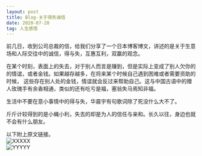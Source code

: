```yaml
---
layout: post
title: Blog-关于得失诚信
date: 2020-07-20 
tag: 人生感悟
---
```


   <p>前几日，收到公司总裁的信，给我们分享了一个日本博客博文，讲述的是关于生意场和人际交往中的诚信，得与失，互惠互利，双赢的观念。</P>
   <p>在某个时刻，表面上的失去，对于别人而言是赚到，但是实际上变成了别人欠你的的情谊，或者金钱。如果越存越多，在将来某个时候自己遇到困难或者需要资助的时候，  
这些存在别人处的金钱，情谊就会反过来帮助自己。这与中国古语中的赠人玫瑰手有余香相通，类似的还有吃亏是福，塞翁失马焉知非福。</P>
   <p>生活中不要在意小事情中的得与失，华晨宇有句歌词除了死没什么大不了。</P>
   <p>斤斤计较得到的是小蝇小利，失去的却是为人的信任与亲和。长久以往，身边也就不会有什么朋友。 </P>
    
以下附上原文链接。    
![XXXXX](https://chikirin.hatenablog.com/about)  
![YYYYY](https://chikirin.hatenablog.com/entries/2010/12/14)


